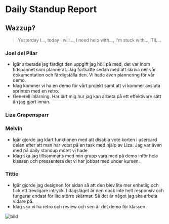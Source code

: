 # Daily Standup Report

## Wazzup?
> Yesterday I…, today I will…, I need help with…, I'm stuck with…, TIL…

### Joel del Pilar  
- Igår arbetade jag färdigt den uppgift jag höll på med, det var inom tidspannet som plannerat. Jag fortsatte sedan med att skriva ner vår dokumentation och färdigställa den.
Vi hade även plannering för vår demo.
- Idag kommer vi ha en demo för vårt projekt samt att vi kommer avsluta sprinten med en retro.
- Generell inlärning. Har lärt mig hur jag kan arbeta på ett effektivare sätt än jag gjort innan.

### Liza Grapensparr

### Melvin
- Igår gjorde jag klart funktionen med att disabla vote korten i usercard delen efter att man har votat på en task med hjälp av Liza. Jag var även med på daily standup mötet vi hade
- Idag ska jag tillsammans med min grupp vara med på demo inför hela klassen och pressentera det vi har jobbat med under kursen. 

### Tittie
- Igår gjorde jag designen för sidan så att den blev lite mer enhetlig och fick ett trevligare intryck. I dagsläget är den dock inte helt responsiv och fungerar endast för lite större skärmar. Så det är något jag ska arbeta vidare på. 
- Idag ska vi ha retro och review och sen är det demo för klassen. 

![bild](https://github.com/Medieinstitutet/fed22d-agila-planning-poker-expedit/assets/103323456/ec7c3eda-9908-45fa-800e-67fbc510fb06)
